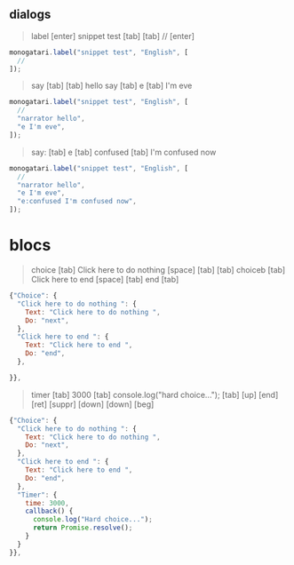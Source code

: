## dialogs

> label [enter] snippet test [tab] [tab] // [enter]

```js
monogatari.label("snippet test", "English", [
  //
]);
```

> say [tab] [tab] hello
> say [tab] e [tab] I'm eve

```js
monogatari.label("snippet test", "English", [
  //
  "narrator hello",
  "e I'm eve",
]);
```

> say: [tab] e [tab] confused [tab] I'm confused now

```js
monogatari.label("snippet test", "English", [
  //
  "narrator hello",
  "e I'm eve",
  "e:confused I'm confused now",
]);
```

# blocs

> choice [tab] Click here to do nothing [space] [tab] [tab]
> choiceb [tab] Click here to end [space] [tab] end [tab]

```js
{"Choice": {
  "Click here to do nothing ": {
    Text: "Click here to do nothing ",
    Do: "next",
  },
  "Click here to end ": {
    Text: "Click here to end ",
    Do: "end",
  },

}},

```

> timer [tab] 3000 [tab] console.log("hard choice..."); [tab]
> [up] [end] [ret] [suppr] [down] [down] [beg]

```js
{"Choice": {
  "Click here to do nothing ": {
    Text: "Click here to do nothing ",
    Do: "next",
  },
  "Click here to end ": {
    Text: "Click here to end ",
    Do: "end",
  },
  "Timer": {
    time: 3000,
    callback() {
      console.log("Hard choice...");
      return Promise.resolve();
    }
  }  
}},

```
